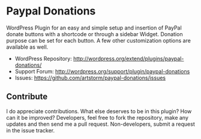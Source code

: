 Paypal Donations
================

WordPress Plugin for an easy and simple setup and insertion of PayPal donate
buttons with a shortcode or through a sidebar Widget. Donation purpose can be
set for each button. A few other customization options are available as well.

* WordPress Repository: http://wordpress.org/extend/plugins/paypal-donations/
* Support Forum:        http://wordpress.org/support/plugin/paypal-donations
* Issues:               https://github.com/artstorm/paypal-donations/issues


Contribute
----------

I do appreciate contributions. What else deserves to be in this plugin? How can
it be improved? Developers, feel free to fork the repository, make any updates
and then send me a pull request. Non-developers, submit a request in the issue 
tracker.
